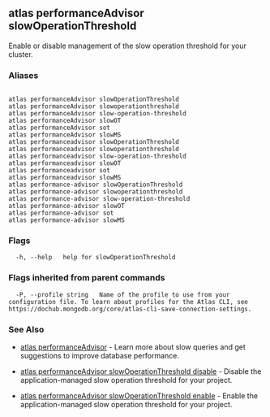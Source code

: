 ## atlas performanceAdvisor slowOperationThreshold

Enable or disable management of the slow operation threshold for your cluster.




### Aliases
```

atlas performanceAdvisor slowOperationThreshold
atlas performanceAdvisor slowoperationthreshold
atlas performanceAdvisor slow-operation-threshold
atlas performanceAdvisor slowOT
atlas performanceAdvisor sot
atlas performanceAdvisor slowMS
atlas performanceadvisor slowOperationThreshold
atlas performanceadvisor slowoperationthreshold
atlas performanceadvisor slow-operation-threshold
atlas performanceadvisor slowOT
atlas performanceadvisor sot
atlas performanceadvisor slowMS
atlas performance-advisor slowOperationThreshold
atlas performance-advisor slowoperationthreshold
atlas performance-advisor slow-operation-threshold
atlas performance-advisor slowOT
atlas performance-advisor sot
atlas performance-advisor slowMS
```



### Flags

```
  -h, --help   help for slowOperationThreshold

```


### Flags inherited from parent commands

```
  -P, --profile string   Name of the profile to use from your configuration file. To learn about profiles for the Atlas CLI, see https://dochub.mongodb.org/core/atlas-cli-save-connection-settings.

```

### See Also


* [atlas performanceAdvisor](atlas_performanceAdvisor.md)	- Learn more about slow queries and get suggestions to improve database performance.

* [atlas performanceAdvisor slowOperationThreshold disable](atlas_performanceAdvisor_slowOperationThreshold_disable.md)	- Disable the application-managed slow operation threshold for your project.

* [atlas performanceAdvisor slowOperationThreshold enable](atlas_performanceAdvisor_slowOperationThreshold_enable.md)	- Enable the application-managed slow operation threshold for your project.



